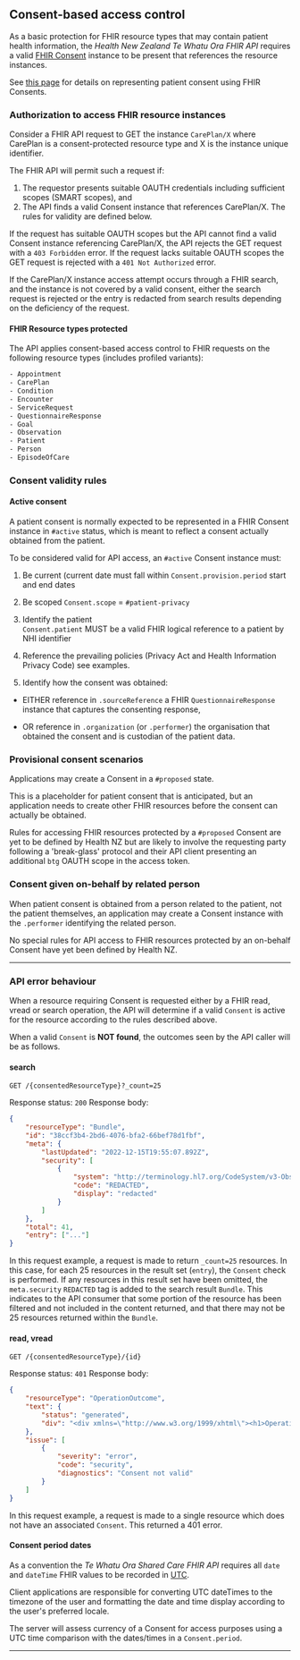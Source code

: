 ## Consent-based access control

As a basic protection for FHIR resource types that may contain patient health information, the *Health New Zealand Te Whatu Ora FHIR API* requires a valid [FHIR Consent](https://hl7.org/fhir/R4B/consent.html) instance to be present that references the resource instances.

See [this page](fhirConsent.html) for details on representing patient consent using FHIR Consents.

### Authorization to access FHIR resource instances

Consider a FHIR API request to GET the instance `CarePlan/X` where CarePlan is a consent-protected resource type and X is the instance unique identifier.

The FHIR API will permit such a request if:

1. The requestor presents suitable OAUTH credentials including sufficient scopes (SMART scopes), and
2. The API finds a valid Consent instance that references CarePlan/X.  The rules for validity are defined below.

If the request has suitable OAUTH scopes but the API cannot find a valid Consent instance referencing CarePlan/X, the API rejects the GET request with a `403 Forbidden` error.
If the request lacks suitable OAUTH scopes the GET request is rejected with a `401 Not Authorized` error.

If the CarePlan/X instance access attempt occurs through a FHIR search, and the instance is not covered by a valid consent, either the search request is rejected or the entry is redacted from search results depending on the deficiency of the request.

#### FHIR Resource types protected

The API applies consent-based access control to FHIR requests on the following resource types (includes profiled variants):

```bash
- Appointment
- CarePlan
- Condition
- Encounter
- ServiceRequest
- QuestionnaireResponse
- Goal
- Observation
- Patient
- Person
- EpisodeOfCare
```

### Consent validity rules

#### Active consent

A patient consent is normally expected to be represented in a FHIR Consent instance in `#active` status, which is meant to 
reflect a consent actually obtained from the patient.

To be considered valid for API access, an `#active` Consent instance must:

1. Be current (current date must fall within `Consent.provision.period` start and end dates

1. Be scoped `Consent.scope` = `#patient-privacy`

1. Identify the patient  
  `Consent.patient` MUST be a valid FHIR logical reference to a patient by NHI identifier

1. Reference the prevailing policies (Privacy Act and Health Information Privacy Code) see examples.

1. Identify how the consent was obtained:

- EITHER reference in `.sourceReference` a FHIR `QuestionnaireResponse` instance that captures the consenting response,

- OR reference in `.organization` (or `.performer`) the organisation that obtained the consent and is custodian of the patient data.

### Provisional consent scenarios

Applications may create a Consent in a `#proposed` state.  

This is a placeholder for patient consent that is anticipated, but an application needs to create other FHIR resources before the consent
can actually be obtained.

Rules for accessing FHIR resources protected by a `#proposed` Consent are yet to be defined by Health NZ but are likely to involve
the requesting party following a 'break-glass' protocol and their API client presenting an additional `btg` OAUTH scope in the access token.

### Consent given on-behalf by related person

When patient consent is obtained from a person related to the patient, not the patient themselves, an application may create a Consent instance with the `.performer` identifying the related person.

No special rules for API access to FHIR resources protected by an on-behalf Consent have yet been defined by Health NZ.

---

### API error behaviour

When a resource requiring Consent is requested either by a FHIR read, vread or search operation, the API will determine if a valid `Consent` is active for the resource according to the rules described above.

When a valid `Consent` is **NOT found**, the outcomes seen by the API caller will be as follows.

#### search

`GET /{consentedResourceType}?_count=25`

Response status: `200`
Response body:

```json
{
    "resourceType": "Bundle",
    "id": "38ccf3b4-2bd6-4076-bfa2-66bef78d1fbf",
    "meta": {
        "lastUpdated": "2022-12-15T19:55:07.892Z",
        "security": [
            {
                "system": "http://terminology.hl7.org/CodeSystem/v3-ObservationValue",
                "code": "REDACTED",
                "display": "redacted"
            }
        ]
    },
    "total": 41,
    "entry": ["..."]
}
```

In this request example, a request is made to return `_count=25` resources. In this case, for each 25 resources in the result set (`entry`), the `Consent` check is performed. If any resources in this result set have been omitted, the `meta.security` `REDACTED` tag is added to the search result `Bundle`. This indicates to the API consumer that some portion of the resource has been filtered and not included in the content returned, and that there may not be 25 resources returned within the `Bundle`.

#### read, vread

`GET /{consentedResourceType}/{id}`

Response status: `401`
Response body:

```json
{
    "resourceType": "OperationOutcome",
    "text": {
        "status": "generated",
        "div": "<div xmlns=\"http://www.w3.org/1999/xhtml\"><h1>Operation Outcome</h1><table border=\"0\"><tr><td style=\"font-weight: bold;\">error</td><td>[]</td><td><pre>Consent not valid</pre></td></tr></table></div>"
    },
    "issue": [
        {
            "severity": "error",
            "code": "security",
            "diagnostics": "Consent not valid"
        }
    ]
}
```

In this request example, a request is made to a single resource which does not have an associated `Consent`. This returned a 401 error.


#### Consent period dates

As a convention the *Te Whatu Ora Shared Care FHIR API* requires all `date` and `dateTime` FHIR values to be recorded in [UTC](https://en.wikipedia.org/wiki/Coordinated_Universal_Time).

Client applications are responsible for converting UTC dateTimes to the timezone of the user and formatting the date and time display according to the user's preferred locale.

The server will assess currency of a Consent for access purposes using a UTC time comparison with the dates/times in a `Consent.period`.

---
